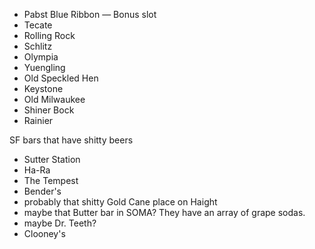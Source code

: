 * Pabst Blue Ribbon — Bonus slot
* Tecate
* Rolling Rock
* Schlitz
* Olympia
* Yuengling
* Old Speckled Hen
* Keystone
* Old Milwaukee
* Shiner Bock
* Rainier

SF bars that have shitty beers

* Sutter Station
* Ha-Ra
* The Tempest
* Bender's
* probably that shitty Gold Cane place on Haight
* maybe that Butter bar in SOMA? They have an array of grape sodas.
* maybe Dr. Teeth?
* Clooney's
